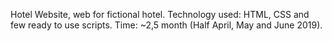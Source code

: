 Hotel Website, web for fictional hotel.
Technology used: HTML, CSS and few ready to use scripts.
Time: ~2,5 month (Half April, May and June 2019).
